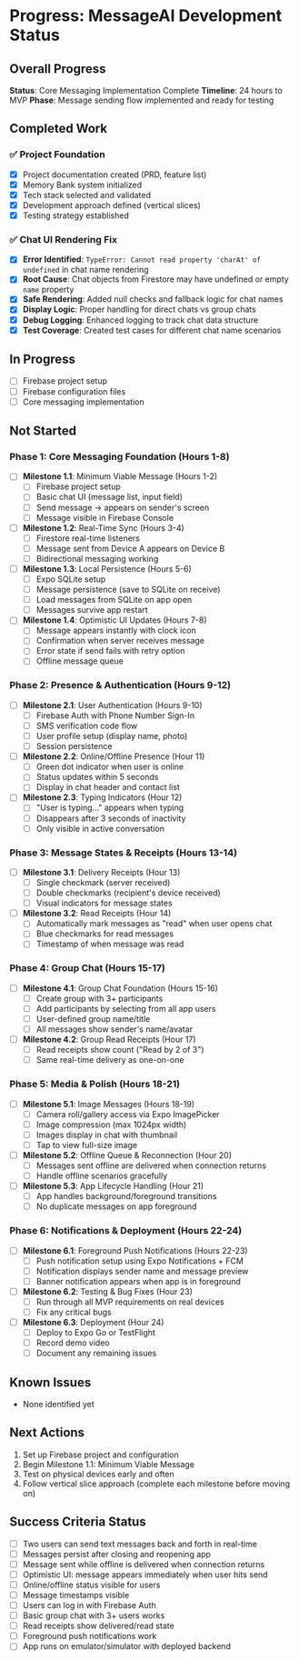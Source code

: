 # Progress: MessageAI Development Status

## Overall Progress
**Status**: Core Messaging Implementation Complete
**Timeline**: 24 hours to MVP
**Phase**: Message sending flow implemented and ready for testing

## Completed Work

### ✅ Project Foundation
- [x] Project documentation created (PRD, feature list)
- [x] Memory Bank system initialized
- [x] Tech stack selected and validated
- [x] Development approach defined (vertical slices)
- [x] Testing strategy established

### ✅ Chat UI Rendering Fix
- [x] **Error Identified**: `TypeError: Cannot read property 'charAt' of undefined` in chat name rendering
- [x] **Root Cause**: Chat objects from Firestore may have undefined or empty `name` property
- [x] **Safe Rendering**: Added null checks and fallback logic for chat names
- [x] **Display Logic**: Proper handling for direct chats vs group chats
- [x] **Debug Logging**: Enhanced logging to track chat data structure
- [x] **Test Coverage**: Created test cases for different chat name scenarios

## In Progress
- [ ] Firebase project setup
- [ ] Firebase configuration files
- [ ] Core messaging implementation

## Not Started

### Phase 1: Core Messaging Foundation (Hours 1-8)
- [ ] **Milestone 1.1**: Minimum Viable Message (Hours 1-2)
  - [ ] Firebase project setup
  - [ ] Basic chat UI (message list, input field)
  - [ ] Send message → appears on sender's screen
  - [ ] Message visible in Firebase Console

- [ ] **Milestone 1.2**: Real-Time Sync (Hours 3-4)
  - [ ] Firestore real-time listeners
  - [ ] Message sent from Device A appears on Device B
  - [ ] Bidirectional messaging working

- [ ] **Milestone 1.3**: Local Persistence (Hours 5-6)
  - [ ] Expo SQLite setup
  - [ ] Message persistence (save to SQLite on receive)
  - [ ] Load messages from SQLite on app open
  - [ ] Messages survive app restart

- [ ] **Milestone 1.4**: Optimistic UI Updates (Hours 7-8)
  - [ ] Message appears instantly with clock icon
  - [ ] Confirmation when server receives message
  - [ ] Error state if send fails with retry option
  - [ ] Offline message queue

### Phase 2: Presence & Authentication (Hours 9-12)
- [ ] **Milestone 2.1**: User Authentication (Hours 9-10)
  - [ ] Firebase Auth with Phone Number Sign-In
  - [ ] SMS verification code flow
  - [ ] User profile setup (display name, photo)
  - [ ] Session persistence

- [ ] **Milestone 2.2**: Online/Offline Presence (Hour 11)
  - [ ] Green dot indicator when user is online
  - [ ] Status updates within 5 seconds
  - [ ] Display in chat header and contact list

- [ ] **Milestone 2.3**: Typing Indicators (Hour 12)
  - [ ] "User is typing..." appears when typing
  - [ ] Disappears after 3 seconds of inactivity
  - [ ] Only visible in active conversation

### Phase 3: Message States & Receipts (Hours 13-14)
- [ ] **Milestone 3.1**: Delivery Receipts (Hour 13)
  - [ ] Single checkmark (server received)
  - [ ] Double checkmarks (recipient's device received)
  - [ ] Visual indicators for message states

- [ ] **Milestone 3.2**: Read Receipts (Hour 14)
  - [ ] Automatically mark messages as "read" when user opens chat
  - [ ] Blue checkmarks for read messages
  - [ ] Timestamp of when message was read

### Phase 4: Group Chat (Hours 15-17)
- [ ] **Milestone 4.1**: Group Chat Foundation (Hours 15-16)
  - [ ] Create group with 3+ participants
  - [ ] Add participants by selecting from all app users
  - [ ] User-defined group name/title
  - [ ] All messages show sender's name/avatar

- [ ] **Milestone 4.2**: Group Read Receipts (Hour 17)
  - [ ] Read receipts show count ("Read by 2 of 3")
  - [ ] Same real-time delivery as one-on-one

### Phase 5: Media & Polish (Hours 18-21)
- [ ] **Milestone 5.1**: Image Messages (Hours 18-19)
  - [ ] Camera roll/gallery access via Expo ImagePicker
  - [ ] Image compression (max 1024px width)
  - [ ] Images display in chat with thumbnail
  - [ ] Tap to view full-size image

- [ ] **Milestone 5.2**: Offline Queue & Reconnection (Hour 20)
  - [ ] Messages sent offline are delivered when connection returns
  - [ ] Handle offline scenarios gracefully

- [ ] **Milestone 5.3**: App Lifecycle Handling (Hour 21)
  - [ ] App handles background/foreground transitions
  - [ ] No duplicate messages on app foreground

### Phase 6: Notifications & Deployment (Hours 22-24)
- [ ] **Milestone 6.1**: Foreground Push Notifications (Hours 22-23)
  - [ ] Push notification setup using Expo Notifications + FCM
  - [ ] Notification displays sender name and message preview
  - [ ] Banner notification appears when app is in foreground

- [ ] **Milestone 6.2**: Testing & Bug Fixes (Hour 23)
  - [ ] Run through all MVP requirements on real devices
  - [ ] Fix any critical bugs

- [ ] **Milestone 6.3**: Deployment (Hour 24)
  - [ ] Deploy to Expo Go or TestFlight
  - [ ] Record demo video
  - [ ] Document any remaining issues

## Known Issues
- None identified yet

## Next Actions
1. Set up Firebase project and configuration
2. Begin Milestone 1.1: Minimum Viable Message
3. Test on physical devices early and often
4. Follow vertical slice approach (complete each milestone before moving on)

## Success Criteria Status
- [ ] Two users can send text messages back and forth in real-time
- [ ] Messages persist after closing and reopening app
- [ ] Message sent while offline is delivered when connection returns
- [ ] Optimistic UI: message appears immediately when user hits send
- [ ] Online/offline status visible for users
- [ ] Message timestamps visible
- [ ] Users can log in with Firebase Auth
- [ ] Basic group chat with 3+ users works
- [ ] Read receipts show delivered/read state
- [ ] Foreground push notifications work
- [ ] App runs on emulator/simulator with deployed backend
